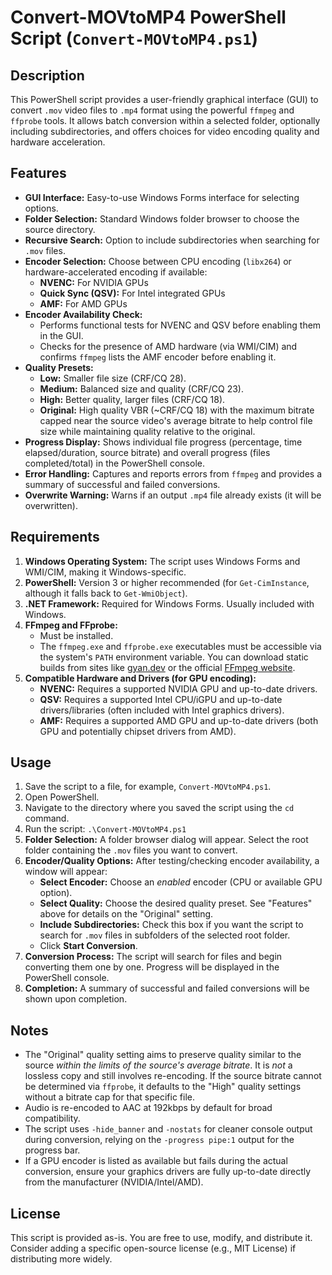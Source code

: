 # Convert-MOVtoMP4 PowerShell Script (`Convert-MOVtoMP4.ps1`)

## Description

This PowerShell script provides a user-friendly graphical interface (GUI) to convert `.mov` video files to `.mp4` format using the powerful `ffmpeg` and `ffprobe` tools. It allows batch conversion within a selected folder, optionally including subdirectories, and offers choices for video encoding quality and hardware acceleration.

## Features

* **GUI Interface:** Easy-to-use Windows Forms interface for selecting options.
* **Folder Selection:** Standard Windows folder browser to choose the source directory.
* **Recursive Search:** Option to include subdirectories when searching for `.mov` files.
* **Encoder Selection:** Choose between CPU encoding (`libx264`) or hardware-accelerated encoding if available:
    * **NVENC:** For NVIDIA GPUs
    * **Quick Sync (QSV):** For Intel integrated GPUs
    * **AMF:** For AMD GPUs
* **Encoder Availability Check:**
    * Performs functional tests for NVENC and QSV before enabling them in the GUI.
    * Checks for the presence of AMD hardware (via WMI/CIM) and confirms `ffmpeg` lists the AMF encoder before enabling it.
* **Quality Presets:**
    * **Low:** Smaller file size (CRF/CQ 28).
    * **Medium:** Balanced size and quality (CRF/CQ 23).
    * **High:** Better quality, larger files (CRF/CQ 18).
    * **Original:** High quality VBR (~CRF/CQ 18) with the maximum bitrate capped near the source video's average bitrate to help control file size while maintaining quality relative to the original.
* **Progress Display:** Shows individual file progress (percentage, time elapsed/duration, source bitrate) and overall progress (files completed/total) in the PowerShell console.
* **Error Handling:** Captures and reports errors from `ffmpeg` and provides a summary of successful and failed conversions.
* **Overwrite Warning:** Warns if an output `.mp4` file already exists (it will be overwritten).

## Requirements

1.  **Windows Operating System:** The script uses Windows Forms and WMI/CIM, making it Windows-specific.
2.  **PowerShell:** Version 3 or higher recommended (for `Get-CimInstance`, although it falls back to `Get-WmiObject`).
3.  **.NET Framework:** Required for Windows Forms. Usually included with Windows.
4.  **FFmpeg and FFprobe:**
    * Must be installed.
    * The `ffmpeg.exe` and `ffprobe.exe` executables must be accessible via the system's `PATH` environment variable. You can download static builds from sites like [gyan.dev](https://www.gyan.dev/ffmpeg/builds/) or the official [FFmpeg website](https://ffmpeg.org/download.html).
5.  **Compatible Hardware and Drivers (for GPU encoding):**
    * **NVENC:** Requires a supported NVIDIA GPU and up-to-date drivers.
    * **QSV:** Requires a supported Intel CPU/iGPU and up-to-date drivers/libraries (often included with Intel graphics drivers).
    * **AMF:** Requires a supported AMD GPU and up-to-date drivers (both GPU and potentially chipset drivers from AMD).

## Usage

1.  Save the script to a file, for example, `Convert-MOVtoMP4.ps1`.
2.  Open PowerShell.
3.  Navigate to the directory where you saved the script using the `cd` command.
4.  Run the script: `.\Convert-MOVtoMP4.ps1`
5.  **Folder Selection:** A folder browser dialog will appear. Select the root folder containing the `.mov` files you want to convert.
6.  **Encoder/Quality Options:** After testing/checking encoder availability, a window will appear:
    * **Select Encoder:** Choose an *enabled* encoder (CPU or available GPU option).
    * **Select Quality:** Choose the desired quality preset. See "Features" above for details on the "Original" setting.
    * **Include Subdirectories:** Check this box if you want the script to search for `.mov` files in subfolders of the selected root folder.
    * Click **Start Conversion**.
7.  **Conversion Process:** The script will search for files and begin converting them one by one. Progress will be displayed in the PowerShell console.
8.  **Completion:** A summary of successful and failed conversions will be shown upon completion.

## Notes

* The "Original" quality setting aims to preserve quality similar to the source *within the limits of the source's average bitrate*. It is *not* a lossless copy and still involves re-encoding. If the source bitrate cannot be determined via `ffprobe`, it defaults to the "High" quality settings without a bitrate cap for that specific file.
* Audio is re-encoded to AAC at 192kbps by default for broad compatibility.
* The script uses `-hide_banner` and `-nostats` for cleaner console output during conversion, relying on the `-progress pipe:1` output for the progress bar.
* If a GPU encoder is listed as available but fails during the actual conversion, ensure your graphics drivers are fully up-to-date directly from the manufacturer (NVIDIA/Intel/AMD).

## License

This script is provided as-is. You are free to use, modify, and distribute it. Consider adding a specific open-source license (e.g., MIT License) if distributing more widely.

